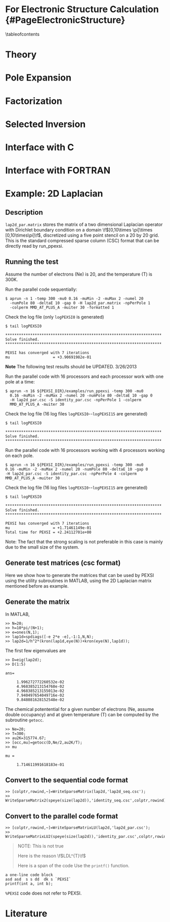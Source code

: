 For Electronic Structure Calculation    {#PageElectronicStructure}
====================================
\tableofcontents

Theory
======


Pole Expansion
==============

Factorization
=============


Selected Inversion
==================

Interface with C
================


Interface with FORTRAN
======================


Example: 2D Laplacian
=====================

Description
-----------

`lap2d_par.matrix` stores the matrix of a two dimensional Laplacian
operator with Dirichlet boundary condition on a domain 
\f$[0,10\times \pi]\times [0,10\times\pi]\f$, 
discretized using a five point stencil on a 20 by 20 grid.
This is the standard compressed sparse column (CSC) format that can
be directly read by run\_ppexsi.

Running the test
----------------

Assume the number of electrons (Ne) is 20, and the temperature (T) is
300K.  

Run the parallel code sequentially:
    
    $ aprun -n 1 -temp 300 -mu0 0.16 -muMin -2 -muMax 2 -numel 20 
      -numPole 80 -deltaE 10 -gap 0 -H lap2d_par.matrix -npPerPole 1 
      -colperm MMD_AT_PLUS_A -muiter 30 -formatted 1

Check the log file (only `logPEXSI0` is generated)

    $ tail logPEXSI0 

    *********************************************************************
    Solve finished.
    *********************************************************************

    PEXSI has converged with 7 iterations
    mu                   = +3.90691982e-01
    
**Note** The following test results should be UPDATED. 3/26/2013

Run the parallel code with 16 processors and each processor work
with one pole at a time:

    $ aprun -n 16 ${PEXSI_DIR}/examples/run_ppexsi -temp 300 -mu0
      0.16 -muMin -2 -muMax 2 -numel 20 -numPole 80 -deltaE 10 -gap 0
      -H lap2d_par.csc -S identity_par.csc -npPerPole 1 -colperm
      MMD_AT_PLUS_A -muiter 30

Check the log file (16 log files `logPEXSI0`--`logPEXSI15` are
generated)

    $ tail logPEXSI0 

    *********************************************************************
    Solve finished.
    *********************************************************************


Run the parallel code with 16 processors working with 4 processors
working on each pole.

    $ aprun -n 16 ${PEXSI_DIR}/examples/run_ppexsi -temp 300 -mu0
    0.16 -muMin -2 -muMax 2 -numel 20 -numPole 80 -deltaE 10 -gap 0
    -H lap2d_par.csc -S identity_par.csc -npPerPole 4 -colperm
    MMD_AT_PLUS_A -muiter 30

Check the log file (16 log files `logPEXSI0`--`logPEXSI15` are
generated)

    $ tail logPEXSI0 

    *********************************************************************
    Solve finished.
    *********************************************************************

    PEXSI has converged with 7 iterations
    mu                   = +1.71461149e-01 
    Total time for PEXSI = +2.24112701e+00 

Note: The fact that the strong scaling is not preferable in this
case is mainly due to the small size of the system.


Generate test matrices (csc format)
-----------------------------------

Here we show how to generate the matrices that can be used by PEXSI
using the utility subroutines in MATLAB, using the 2D Laplacian
matrix mentioned before as example.

Generate the matrix
-------------------

In MATLAB,

    >> N=20;
    >> h=10*pi/(N+1);
    >> e=ones(N,1);
    >> lap1d=spdiags([-e 2*e -e],-1:1,N,N);
    >> lap2d=1/h^2*(kron(lap1d,eye(N))+kron(eye(N),lap1d));

The first few eigenvalues are

    >> D=eig(lap2d);
    >> D(1:5)

    ans=

         1.996272772260532e-02
         4.968385213154768e-02
         4.968385213155013e-02
         7.940497654049716e-02
         9.848081628152548e-02

The chemical potentential for a given number of electrons (Ne, assume
double occupancy) and at given temperature (T) can be computed by the
subroutine `getocc`.  

    >> Ne=20;
    >> T=300;
    >> au2K=315774.67;
    >> [occ,mu]=getocc(D,Ne/2,au2K/T);
    >> mu

    mu =

         1.714611991618183e-01


Convert to the sequential code format
-------------------------------------

    >> [colptr,rowind,~]=WriteSparseMatrix(lap2d,'lap2d_seq.csc');
    >> WriteSparseMatrix2(speye(size(lap2d)),'identity_seq.csc',colptr,rowind);

Convert to the parallel code format
-----------------------------------

    >> [colptr,rowind,~]=WriteSparseMatrixLU(lap2d,'lap2d_par.csc');
    >> WriteSparseMatrixLU2(speye(size(lap2d)),'identity_par.csc',colptr,rowind);

> NOTE: This is not true
>
> Here is the reason \f$LDL^{T}\f$
>
> Here is a span of the code Use the `printf()` function.

~~~~~~~~~~~~~~~~~~~~~{.cpp}
a one-line code block
asd asd  s s dd  dk s `PEXSI`
printf(int a, int b);
~~~~~~~~~~~~~~~~~~~~~

`%PEXSI` code does not refer to PEXSI.
   


Literature
==========
